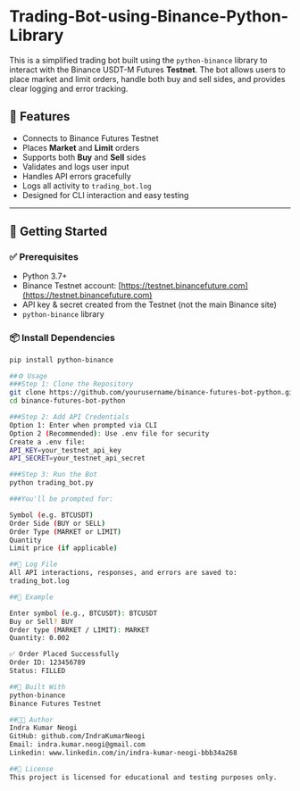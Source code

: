 # Trading-Bot-using-Binance-Python-Library


This is a simplified trading bot built using the `python-binance` library to interact with the Binance USDT-M Futures **Testnet**. The bot allows users to place market and limit orders, handle both buy and sell sides, and provides clear logging and error tracking.

## 🔧 Features

- Connects to Binance Futures Testnet
- Places **Market** and **Limit** orders
- Supports both **Buy** and **Sell** sides
- Validates and logs user input
- Handles API errors gracefully
- Logs all activity to `trading_bot.log`
- Designed for CLI interaction and easy testing

---

## 🚀 Getting Started

### ✅ Prerequisites

- Python 3.7+
- Binance Testnet account: [https://testnet.binancefuture.com](https://testnet.binancefuture.com)
- API key & secret created from the Testnet (not the main Binance site)
- `python-binance` library

### 📦 Install Dependencies

```bash
pip install python-binance

##⚙️ Usage
###Step 1: Clone the Repository
git clone https://github.com/yourusername/binance-futures-bot-python.git
cd binance-futures-bot-python

###Step 2: Add API Credentials
Option 1: Enter when prompted via CLI
Option 2 (Recommended): Use .env file for security
Create a .env file:
API_KEY=your_testnet_api_key
API_SECRET=your_testnet_api_secret

###Step 3: Run the Bot
python trading_bot.py

###You'll be prompted for:

Symbol (e.g. BTCUSDT)
Order Side (BUY or SELL)
Order Type (MARKET or LIMIT)
Quantity
Limit price (if applicable)

##📄 Log File
All API interactions, responses, and errors are saved to:
trading_bot.log

##📸 Example

Enter symbol (e.g., BTCUSDT): BTCUSDT
Buy or Sell? BUY
Order type (MARKET / LIMIT): MARKET
Quantity: 0.002

✅ Order Placed Successfully
Order ID: 123456789
Status: FILLED

##🧪 Built With
python-binance
Binance Futures Testnet

##🧑‍💻 Author
Indra Kumar Neogi
GitHub: github.com/IndraKumarNeogi
Email: indra.kumar.neogi@gmail.com
Linkedin: www.linkedin.com/in/indra-kumar-neogi-bbb34a268

##📄 License
This project is licensed for educational and testing purposes only.


